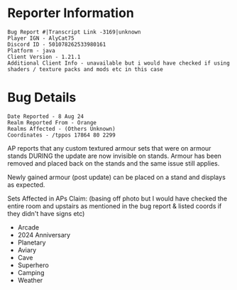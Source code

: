 # Reporter Information

```
Bug Report #|Transcript Link -3169|unknown
Player IGN - AlyCat75
Discord ID - 501078262533980161
Platform - java
Client Version - 1.21.1
Additional Client Info - unavailable but i would have checked if using shaders / texture packs and mods etc in this case
```

# Bug Details

```
Date Reported - 8 Aug 24
Realm Reported From - Orange
Realms Affected - (Others Unknown)
Coordinates - /tppos 17864 80 2299
```

AP reports that any custom textured armour sets that were on armour stands DURING the update are now invisible on stands. Armour has been removed and placed back on the stands and the same issue still applies.<br>

Newly gained armour (post update) can be placed on a stand and displays as expected.<br>

Sets Affected in APs Claim: (basing off photo but I would have checked the entire room and upstairs as mentioned in the bug report & listed coords if they didn't have signs etc)

* Arcade
* 2024 Anniversary
* Planetary
* Aviary
* Cave
* Superhero
* Camping
* Weather
